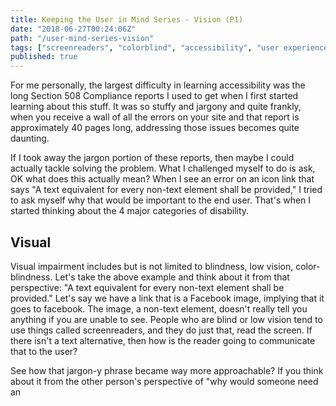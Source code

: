 ```yaml
---
title: Keeping the User in Mind Series - Vision (P1)
date: "2018-06-27T00:24:06Z"
path: "/user-mind-series-vision"
tags: ["screenreaders", "colorblind", "accessibility", "user experience"]
published: true
---
```

For me personally, the largest difficulty in learning accessibility was the long Section 508 Compliance reports I used to get when I first started learning about this stuff. It was so stuffy and jargony and quite frankly, when you receive a wall of all the errors on your site and that report is approximately 40 pages long, addressing those issues becomes quite daunting.

If I took away the jargon portion of these reports, then maybe I could actually tackle solving the problem. What I challenged myself to do is ask, OK what does this actually mean? When I see an error on an icon link that says "A text equivalent for every non-text element shall be provided," I tried to ask myself why that would be important to the end user. That's when I started thinking about the 4 major categories of disability.

## Visual

Visual impairment includes but is not limited to blindness, low vision, color-blindness. Let's take the above example and think about it from that perspective: "A text equivalent for every non-text element shall be provided." Let's say we have a link that is a Facebook image, implying that it goes to facebook. The image, a non-text element, doesn't really tell you anything if you are unable to see. People who are blind or low vision tend to use things called screenreaders, and they do just that, read the screen. If there isn't a text alternative, then how is the reader going to communicate that to the user?

See how that jargon-y phrase became way more approachable? If you think about it from the other person's perspective of "why would someone need an 

<!-- ## Hearing

## Motor

## Cognitive -->